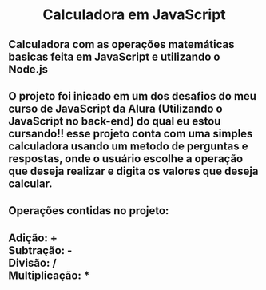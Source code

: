 <h1 align="center"> Calculadora em JavaScript </h1>
<h2> Calculadora com as operações matemáticas basicas feita em JavaScript e utilizando o Node.js<h2>
<p> O projeto foi inicado em um dos desafios do meu curso de JavaScript da Alura (Utilizando o JavaScript no back-end) do qual eu estou cursando!!
esse projeto conta com uma simples calculadora usando um metodo de perguntas e respostas, onde o usuário escolhe a operação que deseja realizar
e digita os valores que deseja calcular.<p>
<h2> Operações contidas no projeto:<h2>
 <p>Adição: + <br>Subtração: - <br>Divisão: / <br>Multiplicação: *<p>
    
